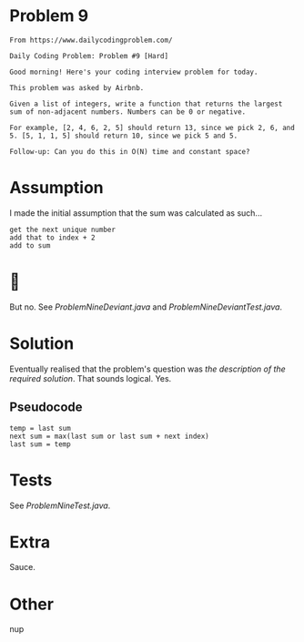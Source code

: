 # Problem 9

````
From https://www.dailycodingproblem.com/

Daily Coding Problem: Problem #9 [Hard]

Good morning! Here's your coding interview problem for today.

This problem was asked by Airbnb.

Given a list of integers, write a function that returns the largest sum of non-adjacent numbers. Numbers can be 0 or negative.

For example, [2, 4, 6, 2, 5] should return 13, since we pick 2, 6, and 5. [5, 1, 1, 5] should return 10, since we pick 5 and 5.

Follow-up: Can you do this in O(N) time and constant space?
````

# Assumption

I made the initial assumption that the sum was calculated as such...

````$xslt
get the next unique number
add that to index + 2
add to sum
````

# 🤬 

But no. See *ProblemNineDeviant.java* and *ProblemNineDeviantTest.java*.


# Solution

Eventually realised that the problem's question was *the description of the required solution*. That sounds logical. Yes. 


## Pseudocode

````$xslt
temp = last sum
next sum = max(last sum or last sum + next index)
last sum = temp
````

# Tests

See *ProblemNineTest.java*.

# Extra

Sauce.

# Other

nup